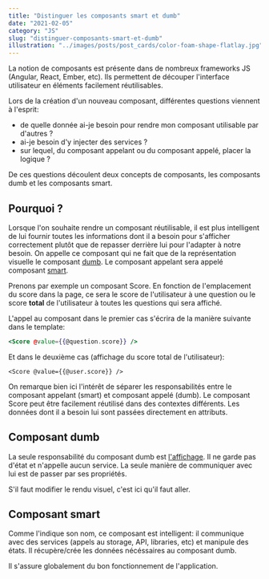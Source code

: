 ```yaml
---
title: "Distinguer les composants smart et dumb"
date: "2021-02-05"
category: "JS"
slug: "distinguer-composants-smart-et-dumb"
illustration: "../images/posts/post_cards/color-foam-shape-flatlay.jpg"
---
```


La notion de composants est présente dans de nombreux frameworks JS (Angular, React, Ember, etc). Ils permettent de découper l'interface utilisateur en éléments facilement réutilisables.

Lors de la création d'un nouveau composant, différentes questions viennent à l'esprit:

- de quelle donnée ai-je besoin pour rendre mon composant utilisable par d'autres ?
- ai-je besoin d'y injecter des services ?
- sur lequel, du composant appelant ou du composant appelé, placer la logique ?

De ces questions découlent deux concepts de composants, les composants dumb et les composants smart.



## Pourquoi ?

Lorsque l'on souhaite rendre un composant réutilisable, il est plus intelligent de lui fournir toutes les informations dont il a besoin pour s'afficher correctement plutôt que de repasser derrière lui  pour l'adapter à notre besoin. On appelle ce composant qui ne fait que de la représentation visuelle le composant <u>dumb</u>. Le composant appelant sera appelé composant <u>smart</u>.

Prenons par exemple un composant Score. En fonction de l'emplacement du score dans la page, ce sera le score de l'utilisateur à une question ou le score **total** de l'utilisateur à toutes les questions qui sera affiché.

L'appel au composant dans le premier cas s'écrira de la manière suivante dans le template:

```handlebars
<Score @value={{@question.score}} />
```

Et dans le deuxième cas (affichage du score total de l'utilisateur):

```
<Score @value={{@user.score}} />
```

On remarque bien ici l'intérêt de séparer les responsabilités entre le composant appelant (smart) et composant appelé (dumb). Le composant Score peut être facilement réutilisé dans des contextes différents. Les données dont il a besoin lui sont passées directement en attributs.



## Composant dumb

La seule responsabilité du composant dumb est <u>l'affichage</u>. Il ne garde pas d'état et n'appelle aucun service. La seule manière de communiquer avec lui est de passer par ses propriétés.

S'il faut modifier le rendu visuel, c'est ici qu'il faut aller.



## Composant smart

Comme l'indique son nom, ce composant est intelligent: il communique avec des services (appels au storage, API, libraries, etc) et manipule des états. Il récupère/crée les données nécéssaires au composant dumb.

Il s'assure globalement du bon fonctionnement de l'application.

